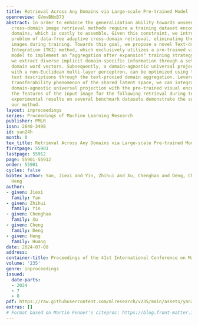 ```yaml
---
title: Retrieval Across Any Domains via Large-scale Pre-trained Model
openreview: GVmvBNxB73
abstract: In order to enhance the generalization ability towards unseen domains, universal
  cross-domain image retrieval methods require a training dataset encompassing diverse
  domains, which is costly to assemble. Given this constraint, we introduce a novel
  problem of data-free adaptive cross-domain retrieval, eliminating the need for real
  images during training. Towards this goal, we propose a novel Text-driven Knowledge
  Integration (TKI) method, which exclusively utilizes a pre-trained vision-language
  model to implement an “aggregation after expansion" training strategy. Specifically,
  we extract diverse implicit domain-specific information through a set of learnable
  domain word vectors. Subsequently, a domain-agnostic universal projection, equipped
  with a non-Euclidean multi-layer perceptron, can be optimized using these assorted
  text descriptions through the text-proxied domain aggregation. Leveraging the cross-modal
  transferability phenomenon of the shared latent space, we can integrate the trained
  domain-agnostic universal projection with the pre-trained visual encoder to extract
  the features of the input image for the following retrieval during testing. Extensive
  experimental results on several benchmark datasets demonstrate the superiority of
  our method.
layout: inproceedings
series: Proceedings of Machine Learning Research
publisher: PMLR
issn: 2640-3498
id: yan24h
month: 0
tex_title: Retrieval Across Any Domains via Large-scale Pre-trained Model
firstpage: 55901
lastpage: 55912
page: 55901-55912
order: 55901
cycles: false
bibtex_author: Yan, Jiexi and Yin, Zhihui and Xu, Chenghao and Deng, Cheng and Huang,
  Heng
author:
- given: Jiexi
  family: Yan
- given: Zhihui
  family: Yin
- given: Chenghao
  family: Xu
- given: Cheng
  family: Deng
- given: Heng
  family: Huang
date: 2024-07-08
address:
container-title: Proceedings of the 41st International Conference on Machine Learning
volume: '235'
genre: inproceedings
issued:
  date-parts:
  - 2024
  - 7
  - 8
pdf: https://raw.githubusercontent.com/mlresearch/v235/main/assets/yan24h/yan24h.pdf
extras: []
# Format based on Martin Fenner's citeproc: https://blog.front-matter.io/posts/citeproc-yaml-for-bibliographies/
---
```

